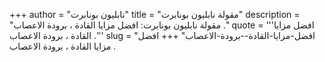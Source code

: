 +++
author = "نابليون بونابرت"
title = "مقولة نابليون بونابرت"
description = "مقولة نابليون بونابرت: افضل مزايا القادة ، برودة الاعصاب ."
quote = '''افضل مزايا القادة ، برودة الاعصاب .'''
slug = "افضل-مزايا-القادة--برودة-الاعصاب"
+++
افضل مزايا القادة ، برودة الاعصاب .
